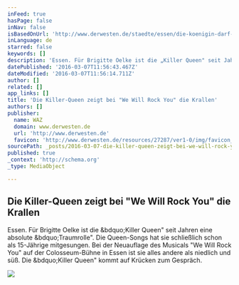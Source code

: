 ```yaml
---
inFeed: true
hasPage: false
inNav: false
isBasedOnUrl: 'http://www.derwesten.de/staedte/essen/die-koenigin-darf-krallen-zeigen-id8000587.html'
inLanguage: de
starred: false
keywords: []
description: 'Essen. Für Brigitte Oelke ist die „Killer Queen" seit Jahren eine absolute „Traumrolle". Die Queen-Songs hat sie schließlich schon als 15-Jährige mitgesungen. Bei der Neuauflage des Musicals "We Will Rock You" auf der Colosseum-Bühne in Essen ist sie alles andere als niedlich und süß. Die „Killer Queen" kommt auf Krücken zum Gespräch.'
datePublished: '2016-03-07T11:56:43.467Z'
dateModified: '2016-03-07T11:56:14.711Z'
author: []
related: []
app_links: []
title: 'Die Killer-Queen zeigt bei "We Will Rock You" die Krallen'
authors: []
publisher:
  name: WAZ
  domain: www.derwesten.de
  url: 'http://www.derwesten.de'
  favicon: 'http://www.derwesten.de/resources/27287/ver1-0/img/favicon_waz.ico'
sourcePath: _posts/2016-03-07-die-killer-queen-zeigt-bei-we-will-rock-you-die-krallen.md
published: true
_context: 'http://schema.org'
_type: MediaObject

---
```

<article style=""><h1>Die Killer-Queen zeigt bei "We Will Rock You" die Krallen</h1><p>Essen. Für Brigitte Oelke ist die &amp;bdquo;Killer Queen" seit Jahren eine absolute &amp;bdquo;Traumrolle". Die Queen-Songs hat sie schließlich schon als 15-Jährige mitgesungen. Bei der Neuauflage des Musicals "We Will Rock You" auf der Colosseum-Bühne in Essen ist sie alles andere als niedlich und süß. Die &amp;bdquo;Killer Queen" kommt auf Krücken zum Gespräch.</p><img src="https://s3-us-west-2.amazonaws.com/the-grid-img/p/eaab9a08b2daaa72aee1e2bbbb9f1e49a3a35c26.jpg" /></article>